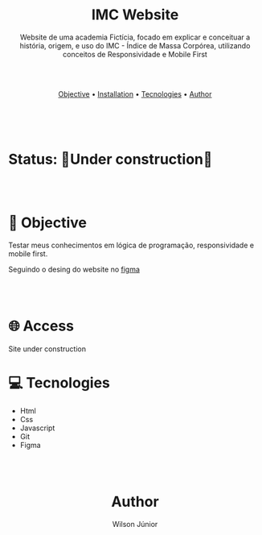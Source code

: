<h1 align="center">IMC Website</h1>

<p align="center">Website de uma academia Fictícia, focado em explicar e conceituar a história, origem, e uso do IMC - Índice de Massa Corpórea, utilizando conceitos de Responsividade e Mobile First</p>

<br/>
<br/>

<p align="center">
 <a href="#objective">Objective</a> • 
 <a href="#installation">Installation</a> • 
 <a href="#tecnologies">Tecnologies</a> • 
 <a href="#author">Author</a>
</p>

<br/><br/><br/>

<h1>Status: 🚧Under construction🚧</h1>
 
<br/><br/>
 
<h1 id="objective">🎯 Objective</h1>
 
<p>Testar meus conhecimentos em lógica de programação, responsividade e mobile first.</p>
<p>Seguindo o desing do website no <a href="https://www.figma.com/file/dwRsK0ZcD381JuSaNkikDK/imc-site?node-id=3%3A2">figma</a></p>
 
<br/><br/>
 
<h1 id="installation">🌐 Access</h1>
 
<p>Site under construction</p> 
 
<h1 id="tecnologies">💻 Tecnologies</h1>
 
<ul>
 <li>Html</li>
 <li>Css</li>
 <li>Javascript</li>
 <li>Git</li>
 <li>Figma</li>
</ul>

<br/><br/>

<h1 id="author" align="center">Author</h1>

<p align="center">Wilson Júnior</h1>

